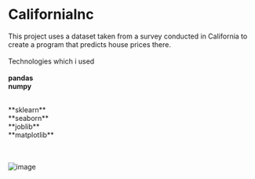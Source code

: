 # CaliforniaInc
This project uses a dataset taken from a survey conducted in California to create a program that predicts house prices there.
<br>
<br>
Technologies which i used
<br>
<br>
**pandas**
<br>
**numpy**

<br>
**sklearn**
<br>
**seaborn**
<br>
**joblib**
<br>
**matplotlib**
<br>
<br>
<br>

![image](https://github.com/jamshid-ds/CaliforniaInc/assets/117648241/a090d9fc-9851-4f6e-9306-c28100585fc7)
